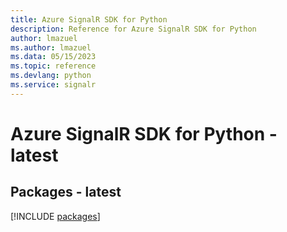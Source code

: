 ```yaml
---
title: Azure SignalR SDK for Python
description: Reference for Azure SignalR SDK for Python
author: lmazuel
ms.author: lmazuel
ms.data: 05/15/2023
ms.topic: reference
ms.devlang: python
ms.service: signalr
---
```

# Azure SignalR SDK for Python - latest
## Packages - latest
[!INCLUDE [packages](signalr-index.md)]